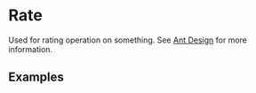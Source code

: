 # Rate

Used for rating operation on something. See [Ant Design](https://ant.design/components/rate/) for more information.

## Examples

<demo name="basic"></demo>
